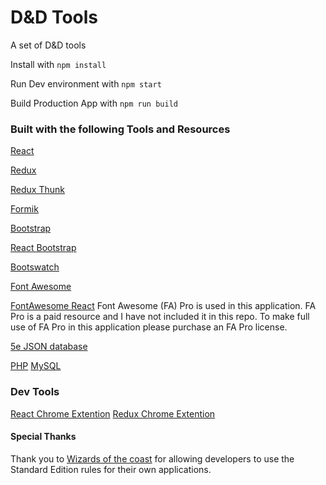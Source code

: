 # D&D Tools

A set of D&D tools

Install with `npm install`

Run Dev environment with `npm start`

Build Production App with `npm run build`


### Built with the following Tools and Resources

[React](https://reactjs.org/)

[Redux](https://react-redux.js.org/)

[Redux Thunk](https://github.com/reduxjs/redux-thunk)

[Formik](https://github.com/jaredpalmer/formik)


[Bootstrap](https://getbootstrap.com/)

[React Bootstrap](https://react-bootstrap.github.io/)

[Bootswatch](https://bootswatch.com/sketchy/)


[Font Awesome](https://fontawesome.com/)

[FontAwesome React](https://github.com/FortAwesome/react-fontawesome/tree/development)
Font Awesome (FA) Pro is used in this application. FA Pro is a paid resource and I have not included it in this repo. To make full use of FA Pro in this application please purchase an FA Pro license.

[5e JSON database](https://github.com/adrpadua/5e-database)

[PHP](https://www.php.net/)
[MySQL](https://www.mysql.com/)


### Dev Tools

[React Chrome Extention](https://chrome.google.com/webstore/detail/react-developer-tools/fmkadmapgofadopljbjfkapdkoienihi?hl=en)
[Redux Chrome Extention](https://chrome.google.com/webstore/detail/redux-devtools/lmhkpmbekcpmknklioeibfkpmmfibljd/related?hl=en)



#### Special Thanks

Thank you to [Wizards of the coast](http://company.wizards.com/) for allowing developers to use the Standard Edition rules for their own applications.
